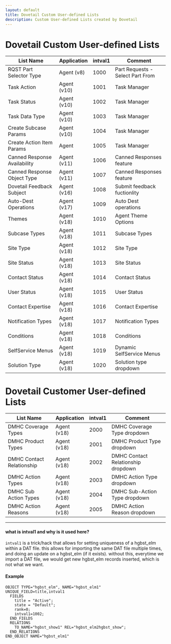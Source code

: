 ```yaml
---
layout: default
title: Dovetail Custom User-defined Lists
description: Custom User-defined Lists created by Dovetail
---
```


# Dovetail Custom User-defined Lists

| List Name | Application | intval1 | Comment |
| --- | --- | --- | --- |
| RQST Part Selector Type | Agent (v8) | 1000 | Part Requests - Select Part From|
| Task Action | Agent (v10)  | 1001 | Task Manager|
| Task Status | Agent (v10)  | 1002 | Task Manager|
| Task Data Type | Agent (v10)  | 1003 | Task Manager|
| Create Subcase Params | Agent (v10)  | 1004 | Task Manager|
| Create Action Item Params | Agent  | 1005 | Task Manager|
| Canned Response Availability | Agent (v11) | 1006 | Canned Responses feature|
| Canned Response Object Type | Agent (v11) | 1007 | Canned Responses feature|
| Dovetail Feedback Subject | Agent (v16) | 1008 | Submit feedback fuctionlity|
| Auto-Dest Operations | Agent (v17) | 1009 | Auto Dest operations|
| Themes | Agent (v18) | 1010 | Agent Theme Options|
| Subcase Types | Agent (v18) | 1011 | Subcase Types |
| Site Type | Agent (v18) | 1012 | Site Type |
| Site Status | Agent (v18) | 1013 | Site Status |
| Contact Status | Agent (v18) | 1014 | Contact Status |
| User Status | Agent (v18) | 1015 | User Status |
| Contact Expertise | Agent (v18) | 1016 | Contact Expertise |
| Notification Types | Agent (v18) | 1017 | Notification Types |
| Conditions | Agent (v18) | 1018 | Conditions |
| SelfService Menus | Agent (v18) | 1019 | Dynamic SelfService Menus |
| Solution Type | Agent (v18) | 1020 | Solution type dropdown |


# Dovetail Customer User-defined Lists

| List Name | Application | intval1 | Comment |
| --- | --- | --- | --- |
| DMHC Coverage Types | Agent (v18) | 2000 | DMHC Coverage Type dropdown |
| DMHC Product Types | Agent (v18) | 2001 | DMHC Product Type dropdown |
| DMHC Contact Relationship | Agent (v18) | 2002 | DMHC Contact Relationship dropdown |
| DMHC Action Types | Agent (v18) | 2003 | DMHC Action Type dropdown |
| DMHC Sub Action Types | Agent (v18) | 2004 | DMHC Sub-Action Type dropdown |
| DMHC Action Reasons | Agent (v18) | 2005 | DMHC Action Reason dropdown |

---

#### what is intval1 and why is it used here?

`intval1` is a trick/hack that allows for setting uniqueness of a hgbst_elm within a DAT file. this allows for importing the same DAT file multiple times, and doing an update on a hgbst_elm (if it exists). without this, everytime we import a DAT file, we would get new hgbst_elm records inserted, which is not what we want.

#### Example

~~~
OBJECT TYPE="hgbst_elm", NAME="hgbst_elm1"
UNIQUE_FIELD=title,intval1
  FIELDS
    title = "Active";
    state = "Default";
    rank=0;
    intval1=1002;
  END_FIELDS
  RELATIONS
    TO_NAME="hgbst_show1" REL="hgbst_elm2hgbst_show";
  END_RELATIONS
END_OBJECT NAME="hgbst_elm1"
~~~

